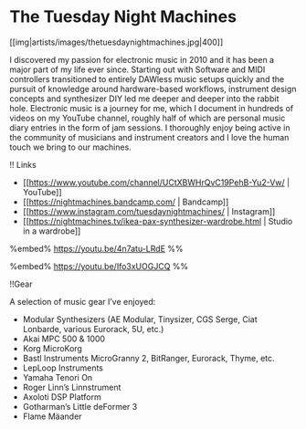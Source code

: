 # The Tuesday Night Machines

[[img|artists/images/thetuesdaynightmachines.jpg|400]]

I discovered my passion for electronic music in 2010 and it has been a major part of my life ever since. Starting out with Software and MIDI controllers transitioned to entirely DAWless music setups quickly and the pursuit of knowledge around hardware-based workflows, instrument design concepts and synthesizer DIY led me deeper and deeper into the rabbit hole. Electronic music is a journey for me, which I document in hundreds of videos on my YouTube channel, roughly half of which are personal music diary entries in the form of jam sessions. I thoroughly enjoy being active in the community of musicians and instrument creators and I love the human touch we bring to our machines.

!! Links

* [[https://www.youtube.com/channel/UCtXBWHrQvC19PehB-Yu2-Vw/ | YouTube]]
* [[https://nightmachines.bandcamp.com/ | Bandcamp]]
* [[https://www.instagram.com/tuesdaynightmachines/ | Instagram]]
* [[https://nightmachines.tv/ikea-pax-synthesizer-wardrobe.html | Studio in a wardrobe]]

%embed% https://youtu.be/4n7atu-LRdE %%

%embed% https://youtu.be/Ifo3xUOGJCQ %%

!!Gear

A selection of music gear I’ve enjoyed:

* Modular Synthesizers (AE Modular, Tinysizer, CGS Serge, Ciat Lonbarde, various Eurorack, 5U, etc.)
* Akai MPC 500 & 1000
* Korg MicroKorg
* Bastl Instruments MicroGranny 2, BitRanger, Eurorack, Thyme, etc.
* LepLoop Instruments
* Yamaha Tenori On
* Roger Linn’s Linnstrument
* Axoloti DSP Platform
* Gotharman’s Little deFormer 3
* Flame Mäander
